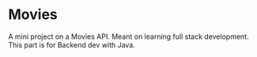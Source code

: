 # Movies 
A mini project on a Movies API. Meant on learning 
full stack development.
This part is for Backend dev with Java.
